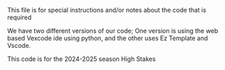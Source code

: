 This file is for special instructions and/or notes about the code that is required


We have two different versions of our code; One version is using the web based Vexcode ide using python, and the other uses Ez Template and Vscode.

This code is for the 2024-2025 season High Stakes
